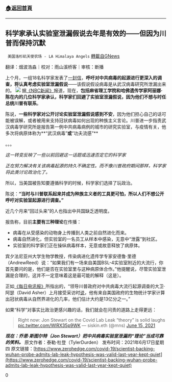 ###  [:house:返回首頁](https://github.com/ourhimalayas/txt)
---

## 科学家承认实验室泄漏假说去年是有效的——但因为川普而保持沉默
` 美国洛杉矶天使农场 - LA Himalaya Angels` [轉載自GNews](https://gnews.org/zh-hans/1332157/)

翻译：烟波浩淼｜校对：雨山溪桥客｜审核：断播

上个月，一组18名科学家发表了[一封信](https://science.sciencemag.org/content/372/6543/694.1)，**呼吁对中共病毒的起源进行更深入的调查，将认真考虑实验室泄漏假说**——该假说假设病毒是从武汉病毒研究所泄漏出来的。
![]()![](https://gnews-media-offload.s3.amazonaws.com/wp-content/uploads/2021/06/18111918/wuhan-institute_0.png)
据[《NBC新闻》](https://www.nbcnews.com/science/science-news/lab-leak-theory-science-scientists-rcna1191)报道，现在，**包括麻省理工学院和哈佛遗传学家阿丽娜·陈在内的几位科学家承认，科学家们回避了实验室泄漏假说，因为他们不想与时任总统川普有联系**。

陈说，**一些科学家对公开讨论实验室泄漏假说感到不安**，因为他们担心自己的话可能被误解，或者被用来支持冠状病毒如何出现的种族主义言论。川普进一步指责武汉病毒学研究所是报告第一例中共病毒病例的城市的研究实验室，与疫情有关，他多次将病原体称为**“武汉病毒”**或**“功夫流感”**

。。。

*这一转变反映了一些以前回避这一话题或迅速否定它的科学家*

*正在努力解决有关该病毒起源的持久不确定性。而不像川普政府期间那样，科学家将此类讨论政治化了。*

所以，当美国被告知要遵循科学的时候，科学家们选择了玩政治。

陈说：**“当时与川普联系起来并成为种族主义者的工具更可怕，所以人们不想公开呼吁对实验室起源进行调查。”**

近几个月来“回过头来”的人也指出中共国缺乏透明度。

报告称，目前**主要有三种理论**在传播：

- 病毒在从受感染的动物身上传播到人类之前自然进化而来。
- 病毒自然进化，但实验室的一名员工从样本中感染，无意中“泄露”到社区。
- 实验室的科学家们正在操纵病毒样本，无意或故意释放了病原体。


宾夕法尼亚州大学生物学教授，传染病进化遗传学专家安德鲁·里德（AndrewReed）说：“如果我们有一场来自美国BSL-4实验室附近的大流行，你首先要问的是，他们是否在实验室里与这种病原体合作。”他提醒说，尽管实验室泄漏是合理的，这并不一定意味着这是最可能的解释（这是）。

正如[《每日电讯报》](https://www.dailywire.com/news/scientist-backing-probe-into-wuhan-lab-we-waited-because-we-didnt-want-to-be-associated-with-trump?%3Futm_source=twitter&amp;utm_medium=social&amp;utm_campaign=dwtwitter)所指出的，“领导川普政府对中共病毒大流行起源调查的大卫·阿瑟（David Asher）上月接受采访时[说](https://www.dailywire.com/news/biostatisticians-calculated-odds-of-coronavirus-evolving-naturally-to-be-1-in-13-billion-top-ex-pandemic-investigator-says)，他有来自美国政府的生物统计学家计算出冠状病毒从自然界进化的几率，他们估计大约是13亿分之一。”

如果“科学”对事实比政治更感兴趣的话，我们就会在问责的道路上走得更远：



> Right now: Jon Stewart on the Covid Lab Leak “theory” is solid laughs [pic.twitter.com/WlRX35p9WK](https://t.co/WlRX35p9WK)
> — siskin.eth (@mns) [June 15, 2021](https://twitter.com/mns/status/1404665481886195717?ref_src=twsrc%5Etfw)


***现在：乔恩·斯图尔特（Jon Stewart）把中共病毒实验室泄漏的“理论”当成可靠的笑料。***
原文作者：泰勒·杜登（TylerDurden）
发布时间：2021年6月17日星期四
原文链接：[https://www.zerohedge.com/covid-19/scientist-backing-wuhan-probe-admits-lab-leak-hypothesis-was-valid-last-year-kept-quiet](https://www.zerohedge.com/covid-19/scientist-backing-wuhan-probe-admits-lab-leak-hypothesis-was-valid-last-year-kept-quiet)

0
